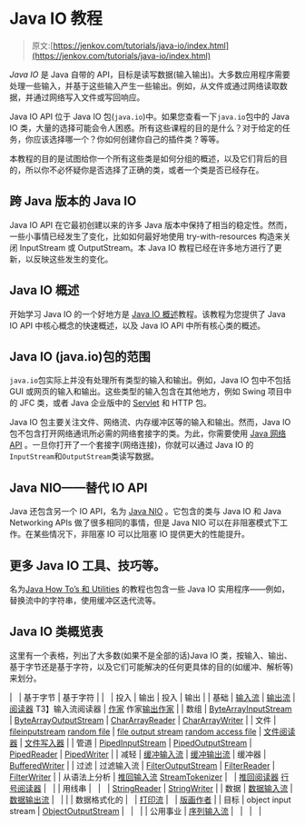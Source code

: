 # Java IO 教程

> 原文:[https://jenkov.com/tutorials/java-io/index.html](https://jenkov.com/tutorials/java-io/index.html)

*Java* *IO* 是 Java 自带的 API，目标是读写数据(输入输出)。大多数应用程序需要处理一些输入，并基于这些输入产生一些输出。例如，从文件或通过网络读取数据，并通过网络写入文件或写回响应。

Java IO API 位于 Java IO 包(`java.io`)中。如果您查看一下`java.io`包中的 Java IO 类，大量的选择可能会令人困惑。所有这些课程的目的是什么？对于给定的任务，你应该选择哪一个？你如何创建你自己的插件类？等等。

本教程的目的是试图给你一个所有这些类是如何分组的概述，以及它们背后的目的，所以你不必怀疑你是否选择了正确的类，或者一个类是否已经存在。

## 跨 Java 版本的 Java IO

Java IO API 在它最初创建以来的许多 Java 版本中保持了相当的稳定性。然而，一些小事情已经发生了变化，比如如何最好地使用 try-with-resources 构造来关闭 InputStream 或 OutputStream。本 Java IO 教程已经在许多地方进行了更新，以反映这些发生的变化。

## Java IO 概述

开始学习 Java IO 的一个好地方是 [Java IO 概述](overview.html)教程。该教程为您提供了 Java IO API 中核心概念的快速概述，以及 Java IO API 中所有核心类的概述。

## Java IO (java.io)包的范围

`java.io`包实际上并没有处理所有类型的输入和输出。例如，Java IO 包中不包括 GUI 或网页的输入和输出。这些类型的输入包含在其他地方，例如 Swing 项目中的 JFC 类，或者 Java 企业版中的 [Servlet](/java-servlets/index.html) 和 HTTP 包。

Java IO 包主要关注文件、网络流、内存缓冲区等的输入和输出。然而，Java IO 包不包含打开网络通讯所必需的网络套接字的类。为此，你需要使用 [Java 网络 API](/java-networking/index.html) 。一旦你打开了一个套接字(网络连接)，你就可以通过 Java IO 的`InputStream`和`OutputStream`类读写数据。

## Java NIO——替代 IO API

Java 还包含另一个 IO API，名为 [Java NIO](/java-nio/index.html) 。它包含的类与 Java IO 和 Java Networking APIs 做了很多相同的事情，但是 Java NIO 可以在非阻塞模式下工作。在某些情况下，非阻塞 IO 可以比阻塞 IO 提供更大的性能提升。

## 更多 Java IO 工具、技巧等。

名为[Java How To’s 和 Utilities](/java-howto/index.html) 的教程也包含一些 Java IO 实用程序——例如，替换流中的字符串，使用缓冲区迭代流等。

## Java IO 类概览表

这里有一个表格，列出了大多数(如果不是全部的话)Java IO 类，按输入、输出、基于字节还是基于字符，以及它们可能解决的任何更具体的目的(如缓冲、解析等)来划分。

|   | 基于字节 | 基于字符 |
|   | 投入 | 输出 | 投入 | 输出 |
| 基础 | [输入流](inputstream.html) | [输出流](outputstream.html) | [阅读器](reader.html)
T3】输入流阅读器 | [作家](writer.hml)
作家[输出作家](outputstreamwriter.html) |
| 数组 | [ByteArrayInputStream](bytearrayinputstream.html) | [ByteArrayOutputStream](bytearrayoutputstream.html) | [CharArrayReader](chararrayreader.html) | [CharArrayWriter](chararraywriter.html) |
| 文件 | [fileinputstream](fileinputstream.html)
[random file](randomaccessfile.html) | [file output stream](fileoutputstream.html)
[random access file](randomaccessfile.html) | [文件阅读器](filereader.html) | [文件写入器](filewriter.html) |
| 管道 | [PipedInputStream](pipedinputstream.html) | [PipedOutputStream](pipedoutputstream.html) | [PipedReader](pipedreader.html) | [PipedWriter](pipedwriter.html) |
| 减轻 | [缓冲输入流](bufferedinputstream.html) | [缓冲输出流](bufferedoutputstream.html) | 缓冲器 | [BufferedWriter](bufferedwriter.html) |
| 过滤 | 过滤输入流 | [FilterOutputStream](filteroutputstream.html) | [FilterReader](filterreader.html) | [FilterWriter](filterwriter.html) |
| 从语法上分析 | [推回输入流](pushbackinputstream.html)
[StreamTokenizer](streamtokenizer.html) |   | [推回阅读器](pushbackreader.html)
[行号阅读器](linenumberreader.html) |   |
| 用线串 |   |   | [StringReader](stringreader.html) | [StringWriter](stringwriter.html) |
| 数据 | [数据输入流](datainputstream.html) | [数据输出流](dataoutputstream.html) |   | 
 |
| 数据格式化的 |   | [打印流](printstream.html) |   | [版画作者](printwriter.html) |
| 目标 | object input stream | [ObjectOutputStream](objectoutputstream.html) |   |   |
| 公用事业 | [序列输入流](sequenceinputstream.html)
 |   |   |   |